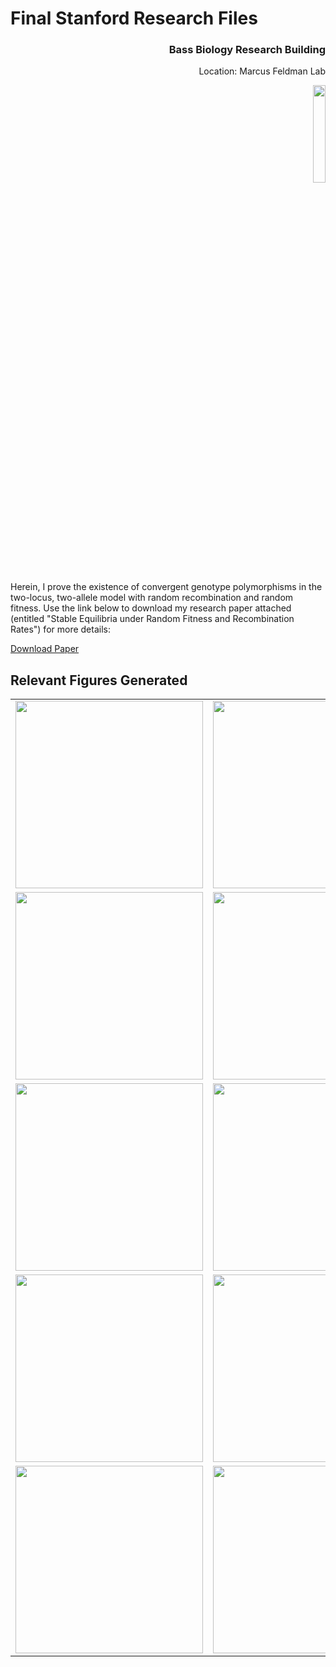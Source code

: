 # Final Stanford Research Files

<div align="right">
  <h3>Bass Biology Research Building</h3>
  <p>Location: Marcus Feldman Lab</p>
  <img src="https://news.stanford.edu/wp-content/uploads/2018/10/bassbiology_2445.jpg" width="20%" height="20%">
</div>
<div style="clear: both;"></div>

Herein, I prove the existence of convergent genotype polymorphisms in the two-locus, two-allele model with random recombination and random fitness. Use the link below to download my research paper attached (entitled "Stable Equilibria under Random Fitness and Recombination Rates") for more details:

<a href="https://github.com/babelnoah/Stanford-Research-Final/files/13255869/PLOS__Stable_Equilibria_under_Random_Fitness_and_Recombination_Rates.pdf">Download Paper</a>

## Relevant Figures Generated
<table>
  <tr>
    <td><img src="https://github.com/babelnoah/Stanford-Research-Final/assets/114769700/cba52253-79aa-41e8-90ba-cd29a6327bc5" width="300" /></td>
    <td><img src="https://github.com/babelnoah/Stanford-Research-Final/assets/114769700/63508ba2-6ec5-477f-b21d-070a35d37bdd" width="300" /></td>
    <td><img src="https://github.com/babelnoah/Stanford-Research-Final/assets/114769700/939cadd5-cd74-43cb-bb50-e8faf8b972ce" width="300" /></td>
    <td><img src="https://github.com/babelnoah/Stanford-Research-Final/assets/114769700/a170b613-db9e-40fe-834b-0d6a49be7ece" width="300" /></td>
  </tr>
  <tr>
    <td><img src="https://github.com/babelnoah/Stanford-Research-Final/assets/114769700/9f349dbf-b004-46dd-8ec1-5c26a32331ac" width="300" /></td>
    <td><img src="https://github.com/babelnoah/Stanford-Research-Final/assets/114769700/01153dc6-2f4e-4ad8-b883-25fa12f3a341" width="300" /></td>
    <td><img src="https://github.com/babelnoah/Stanford-Research-Final/assets/114769700/0460e7cd-a2f4-4f8e-a512-a4bfd0b3733b" width="300" /></td>
    <td><img src="https://github.com/babelnoah/Stanford-Research-Final/assets/114769700/b1669524-b7d1-4d7b-8054-05fb9ca575f3" width="300" /></td>
  </tr>
  <tr>
    <td><img src="https://github.com/babelnoah/Stanford-Research-Final/assets/114769700/9f67ad9b-a4eb-4068-8782-d4b6f6e4d57b" width="300" /></td>
    <td><img src="https://github.com/babelnoah/Stanford-Research-Final/assets/114769700/281f57b8-325f-4c8f-9971-5abb7478dc33" width="300" /></td>
    <td><img src="https://github.com/babelnoah/Stanford-Research-Final/assets/114769700/1d7a2ca7-abbc-4563-bf51-479a32385e8f" width="300" /></td>
    <td><img src="https://github.com/babelnoah/Stanford-Research-Final/assets/114769700/d7a86942-57a5-4f59-8b1a-7eebac95df06" width="300" /></td>
  </tr>
  <tr>
    <td><img src="https://github.com/babelnoah/Stanford-Research-Final/assets/114769700/dd105441-7a5e-46e0-a1b2-997b62e59e18" width="300" /></td>
    <td><img src="https://github.com/babelnoah/Stanford-Research-Final/assets/114769700/6d54f3de-c45d-4fcc-9ae1-a7da0b7abcfb" width="300" /></td>
    <td><img src="https://github.com/babelnoah/Stanford-Research-Final/assets/114769700/613164f4-f577-44fa-bf88-0b65235eec2f" width="300" /></td>
    <td><img src="https://github.com/babelnoah/Stanford-Research-Final/assets/114769700/ef851e2c-29ed-414f-b942-f737b1ccafd5" width="300" /></td>
  </tr>
  <tr>
    <td><img src="https://github.com/babelnoah/Stanford-Research-Final/assets/114769700/a49065f9-0ba9-4441-8486-a02a36eb3fc4" width="300" /></td>
    <td><img src="https://github.com/babelnoah/Stanford-Research-Final/assets/114769700/69dfd899-ea36-46d3-85b8-0f7e1fba5dc6" width="300" /></td>
    <td><img src="https://github.com/babelnoah/Stanford-Research-Final/assets/114769700/9b9aefae-e0bf-448c-8518-8700b54f4165" width="300" /></td>
    <td><img src="https://github.com/babelnoah/Stanford-Research-Final/assets/114769700/c19380e8-d122-4b08-bd1d-096d453daef3" width="300" /></td>
  </tr>
</table>
